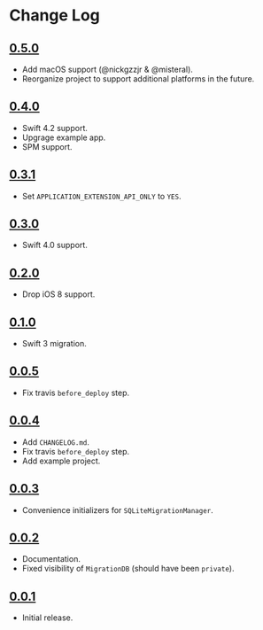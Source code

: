 # Change Log

## [0.5.0](https://github.com/garriguv/SQLiteMigrationManager.swift/releases/tag/0.5.0)

* Add macOS support (@nickgzzjr & @misteral).
* Reorganize project to support additional platforms in the future.

## [0.4.0](https://github.com/garriguv/SQLiteMigrationManager.swift/releases/tag/0.4.0)

* Swift 4.2 support.
* Upgrage example app.
* SPM support.

## [0.3.1](https://github.com/garriguv/SQLiteMigrationManager.swift/releases/tag/0.3.1)

* Set `APPLICATION_EXTENSION_API_ONLY` to `YES`.

## [0.3.0](https://github.com/garriguv/SQLiteMigrationManager.swift/releases/tag/0.3.0)

* Swift 4.0 support.

## [0.2.0](https://github.com/garriguv/SQLiteMigrationManager.swift/releases/tag/0.2.0)

* Drop iOS 8 support.

## [0.1.0](https://github.com/garriguv/SQLiteMigrationManager.swift/releases/tag/0.1.0)

* Swift 3 migration.

## [0.0.5](https://github.com/garriguv/SQLiteMigrationManager.swift/releases/tag/0.0.5)

* Fix travis `before_deploy` step.

## [0.0.4](https://github.com/garriguv/SQLiteMigrationManager.swift/releases/tag/0.0.4)

* Add `CHANGELOG.md`.
* Fix travis `before_deploy` step.
* Add example project.

## [0.0.3](https://github.com/garriguv/SQLiteMigrationManager.swift/releases/tag/0.0.3)

* Convenience initializers for `SQLiteMigrationManager`.

## [0.0.2](https://github.com/garriguv/SQLiteMigrationManager.swift/releases/tag/0.0.2)

* Documentation.
* Fixed visibility of `MigrationDB` (should have been `private`).

## [0.0.1](https://github.com/garriguv/SQLiteMigrationManager.swift/releases/tag/0.0.1)

* Initial release.
